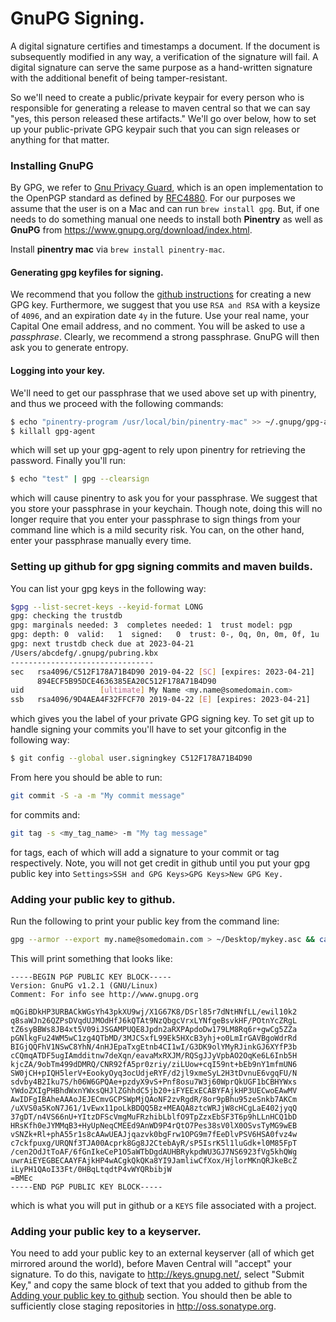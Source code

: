 <!---
 Licensed to the Apache Software Foundation (ASF) under one or more
 contributor license agreements.  See the NOTICE file distributed with
 this work for additional information regarding copyright ownership.
 The ASF licenses this file to You under the Apache License, Version 2.0
 (the "License"); you may not use this file except in compliance with
 the License.  You may obtain a copy of the License at

      http://www.apache.org/licenses/LICENSE-2.0

 Unless required by applicable law or agreed to in writing, software
 distributed under the License is distributed on an "AS IS" BASIS,
 WITHOUT WARRANTIES OR CONDITIONS OF ANY KIND, either express or implied.
 See the License for the specific language governing permissions and
 limitations under the License.
-->


GnuPG Signing.
==============

A digital signature certifies and timestamps a document. If the document is subsequently modified in any 
way, a verification of the signature will fail. A digital signature can serve the same purpose as a 
hand-written signature with the additional benefit of being tamper-resistant.

So we'll need to create a public/private keypair for every person who is responsible for generating a release
to maven central so that we can say "yes, this person released these artifacts." We'll go over below, how
to set up your public-private GPG keypair such that you can sign releases or anything for that matter.

### Installing GnuPG

By GPG, we refer to [Gnu Privacy Guard](https://www.gnupg.org/), which is an open implementation
to the OpenPGP standard as defined by [RFC4880](https://www.ietf.org/rfc/rfc4880.txt). For our purposes
we assume that the user is on a Mac and can run `brew install gpg`. But, if one needs to do something manual
one needs to install both __Pinentry__ as well as __GnuPG__ from  https://www.gnupg.org/download/index.html.

Install __pinentry mac__ via `brew install pinentry-mac`. 


#### Generating gpg keyfiles for signing.

We recommend that you follow the [github instructions](https://help.github.com/en/articles/generating-a-new-gpg-key)
for creating a new GPG key. Furthermore, we suggest that you use `RSA and RSA` with a keysize of `4096`, and
an expiration date `4y` in the future. Use your real name, your Capital One email address, and no comment.
You will be asked to use a *passphrase*. Clearly, we recommend a strong passphrase. GnuPG will then ask 
you to generate entropy.

#### Logging into your key.

We'll need to get our passphrase that we used above set up with pinentry, and thus we proceed with the following
commands:

```bash
$ echo "pinentry-program /usr/local/bin/pinentry-mac" >> ~/.gnupg/gpg-agent.conf
$ killall gpg-agent
```

which will set up your gpg-agent to rely upon pinentry for retrieving the password. Finally you'll run:

```bash
$ echo "test" | gpg --clearsign
```

which will cause pinentry to ask you for your passphrase. We suggest that you store your passphrase in your
keychain. Though note, doing this will no longer require that you enter your passphrase to sign things from
your command line which is a mild security risk. You can, on the other hand, enter your passphrase manually 
every time.

### Setting up github for gpg signing commits and maven builds.

You can list your gpg keys in the following way:

```bash
$gpg --list-secret-keys --keyid-format LONG
gpg: checking the trustdb
gpg: marginals needed: 3  completes needed: 1  trust model: pgp
gpg: depth: 0  valid:   1  signed:   0  trust: 0-, 0q, 0n, 0m, 0f, 1u
gpg: next trustdb check due at 2023-04-21
/Users/abcdefg/.gnupg/pubring.kbx
--------------------------------
sec   rsa4096/C512F178A71B4D90 2019-04-22 [SC] [expires: 2023-04-21]
      894ECF5B95DCE4636385EA20C512F178A71B4D90
uid                 [ultimate] My Name <my.name@somedomain.com>
ssb   rsa4096/9D4AEA4F32FFCF70 2019-04-22 [E] [expires: 2023-04-21]
```

which gives you the label of your private GPG signing key. To set git up to handle signing your commits
you'll have to set your gitconfig in the following way:

```bash
$ git config --global user.signingkey C512F178A71B4D90
```

From here you should be able to run:

```bash
git commit -S -a -m "My commit message"
```

for commits and:

```bash
git tag -s <my_tag_name> -m "My tag message"
```

for tags, each of which will add a signature to your commit or tag respectively. Note, you will not get credit in github until you put your gpg public
key into `Settings>SSH and GPG Keys>GPG Keys>New GPG Key.`

### Adding your public key to github.

Run the following to print your public key from the command line:

```bash
gpg --armor --export my.name@somedomain.com > ~/Desktop/mykey.asc && cat ~/Desktop/mykey.asc
```

This will print something that looks like:

```
-----BEGIN PGP PUBLIC KEY BLOCK-----
Version: GnuPG v1.2.1 (GNU/Linux)
Comment: For info see http://www.gnupg.org
	
mQGiBDkHP3URBACkWGsYh43pkXU9wj/X1G67K8/DSrl85r7dNtHNfLL/ewil10k2
q8saWJn26QZPsDVqdUJMOdHfJ6kQTAt9NzQbgcVrxLYNfgeBsvkHF/POtnYcZRgL
tZ6syBBWs8JB4xt5V09iJSGAMPUQE8Jpdn2aRXPApdoDw179LM8Rq6r+gwCg5ZZa
pGNlkgFu24WM5wC1zg4QTbMD/3MJCSxfL99Ek5HXcB3yhj+o0LmIrGAVBgoWdrRd
BIGjQQFhV1NSwC8YhN/4nHJEpaTxgEtnb4CI1wI/G3DK9olYMyRJinkGJ6XYfP3b
cCQmqATDF5ugIAmdditnw7deXqn/eavaMxRXJM/RQSgJJyVpbAO2OqKe6L6Inb5H
kjcZA/9obTm499dDMRQ/CNR92fA5pr0zriy/ziLUow+cqI59nt+bEb9nY1mfmUN6
SW0jCH+pIQH5lerV+EookyOyq3ocUdjeRYF/d2jl9xmeSyL2H3tDvnuE6vgqFU/N
sdvby4B2Iku7S/h06W6GPQAe+pzdyX9vS+Pnf8osu7W3j60WprQkUGF1bCBHYWxs
YWdoZXIgPHBhdWxnYWxsQHJlZGhhdC5jb20+iFYEExECABYFAjkHP3UECwoEAwMV
AwIDFgIBAheAAAoJEJECmvGCPSWpMjQAoNF2zvRgdR/8or9pBhu95zeSnkb7AKCm
/uXVS0a5KoN7J61/1vEwx11poLkBDQQ5Bz+MEAQA8ztcWRJjW8cHCgLaE402jyqQ
37gDT/n4VS66nU+YItzDFScVmgMuFRzhibLblfO9TpZzxEbSF3T6p9hLLnHCQ1bD
HRsKfh0eJYMMqB3+HyUpNeqCMEEd9AnWD9P4rQtO7Pes38sV0lX0OSvsTyMG9wEB
vSNZk+Rl+phA55r1s8cAAwUEAJjqazvk0bgFrw1OPG9m7fEeDlvPSV6HSA0fvz4w
c7ckfpuxg/URQNf3TJA00Acprk8Gg8J2CtebAyR/sP5IsrK5l1luGdk+l0M85FpT
/cen2OdJtToAF/6fGnIkeCeP1O5aWTbDgdAUHBRykpdWU3GJ7NS6923fVg5khQWg
uwrAiEYEGBECAAYFAjkHP4wACgkQkQKa8YI9JamliwCfXox/HjlorMKnQRJkeBcZ
iLyPH1QAoI33Ft/0HBqLtqdtP4vWYQRbibjW
=BMEc
-----END PGP PUBLIC KEY BLOCK-----
```

which is what you will put in github or a `KEYS` file associated with a project.

### Adding your public key to a keyserver.

You need to add your public key to an external keyserver (all of which get mirrored around the world),
before Maven Central will "accept" your signature. To do this, navigate to http://keys.gnupg.net/,
 select "Submit Key," and copy the same block of text that you added to github from the [Adding your 
 public key to github](#adding-your-public-key-to-github) section. You should then be able to sufficiently
 close staging repositories in http://oss.sonatype.org.